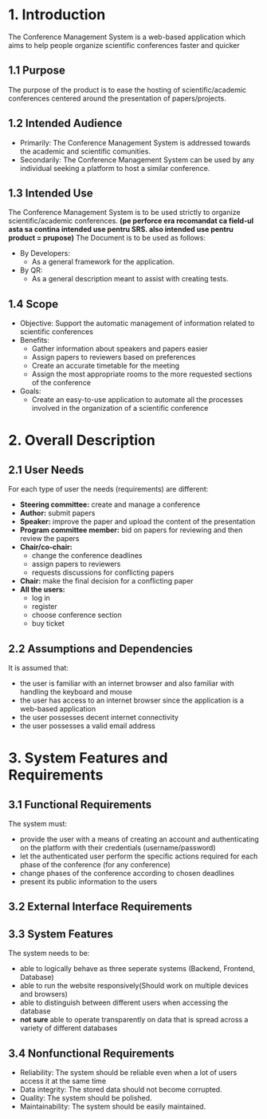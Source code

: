 # 1. Introduction 
The Conference Management System is a web-based application which aims to help people organize scientific conferences faster and quicker
## 1.1 Purpose
The purpose of the product is to ease the hosting of scientific/academic conferences centered around the presentation of papers/projects.
## 1.2 Intended Audience
 - Primarily: The Conference Management System is addressed towards the academic and scientific comunities.
 - Secondarily: The Conference Management System can be used by any individual seeking a platform to host a similar conference.
## 1.3 Intended Use
 The Conference Management System is to be used strictly to organize scientific/academic conferences.
 **(pe perforce era recomandat ca field-ul asta sa contina intended use pentru SRS. also intended use pentru product = prupose)**
 The Document is to be used as follows:
  - By Developers:
    - As a general framework for the application.
  - By QR:
    - As a general description meant to assist with creating tests.
## 1.4 Scope 
- Objective: Support the automatic management of information related to scientific conferences
- Benefits:
  - Gather information about speakers and papers easier
  - Assign papers to reviewers based on preferences
  - Create an accurate timetable for the meeting
  - Assign the most appropriate rooms to the more requested sections of the conference
- Goals:
  - Create an easy-to-use application to automate all the processes involved in the organization of a scientific conference
  
# 2. Overall Description

## 2.1 User Needs
For each type of user the needs (requirements) are different:
- **Steering committee:** create and manage a conference
- **Author:** submit papers
- **Speaker:** improve the paper and upload the content of the presentation
- **Program committee member:** bid on papers for reviewing and then review the papers
- **Chair/co-chair:**
  - change the conference deadlines
  - assign papers to reviewers
  - requests discussions for conflicting papers
- **Chair:** make the final decision for a conflicting paper
- **All the users:**
  - log in
  - register
  - choose conference section
  - buy ticket
  

## 2.2 Assumptions and Dependencies
It is assumed that:
- the user is familiar with an internet browser and also familiar with handling the keyboard and mouse
- the user has access to an internet browser since the application is a web-based application
- the user possesses decent internet connectivity
- the user possesses a valid email address

# 3. System Features and Requirements

## 3.1 Functional Requirements
The system must:
- provide the user with a means of creating an account and authenticating on the platform with their credentials (username/password)
- let the authenticated user perform the specific actions required for each phase of the conference (for any conference)
- change phases of the conference according to chosen deadlines
- present its public information to the users

## 3.2 External Interface Requirements

## 3.3 System Features
The system needs to be:
- able to logically behave as three seperate systems (Backend, Frontend, Database)
- able to run the website responsively(Should work on multiple devices and browsers)
- able to distinguish between different users when accessing the database
- **not sure** able to operate transparently on data that is spread across a variety of different databases
## 3.4 Nonfunctional Requirements
- Reliability: The system should be reliable even when a lot of users access it at the same time
- Data integrity: The stored data should not become corrupted.
- Quality: The system should be polished.
- Maintainability: The system should be easily maintained.
